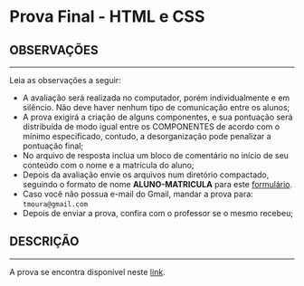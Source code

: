# Prova Final - HTML e CSS

## OBSERVAÇÕES
---

Leia as observações a seguir:

* A avaliação será realizada no computador, porém individualmente e em silêncio. Não deve haver nenhum tipo de comunicação entre os alunos;
* A prova exigirá a criação de alguns componentes, e sua pontuação será distribuída de modo igual entre os COMPONENTES de acordo com o mínimo especificado, contudo, a desorganização pode penalizar a pontuação final;
* No arquivo de resposta inclua um bloco de comentário no início de seu conteúdo com o nome e a matrícula do aluno;
* Depois da avaliação envie os arquivos num diretório compactado, seguindo o formato de nome **ALUNO-MATRICULA** para este [formulário](https://docs.google.com/forms/d/e/1FAIpQLSeeYV67RMAFg_7S-toQmgrzl2pSI7qjNKOI4JZpmrCtiTLzWg/viewform).
* Caso você não possua e-mail do Gmail, mandar a prova para: `tmoura@gmail.com`
* Depois de enviar a prova, confira com o professor se o mesmo recebeu;

## DESCRIÇÃO
---

A prova se encontra disponível neste [link](https://ifpb.github.io/css-exercises/challenges/css/projetos/).